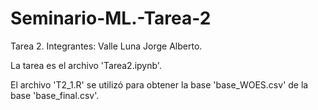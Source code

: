 # Seminario-ML.-Tarea-2
Tarea 2. Integrantes: Valle Luna Jorge Alberto.

La tarea es el archivo 'Tarea2.ipynb'.

El archivo 'T2_1.R' se utilizó para obtener la base 'base_WOES.csv' de la base 'base_final.csv'.
